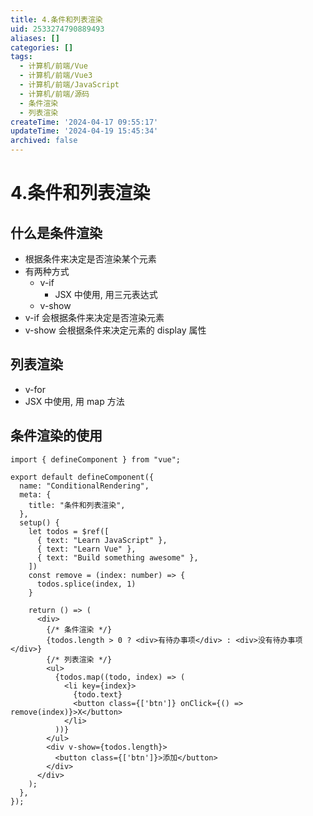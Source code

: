 ```yaml
---
title: 4.条件和列表渲染
uid: 2533274790889493
aliases: []
categories: []
tags:
  - 计算机/前端/Vue
  - 计算机/前端/Vue3
  - 计算机/前端/JavaScript
  - 计算机/前端/源码
  - 条件渲染
  - 列表渲染
createTime: '2024-04-17 09:55:17'
updateTime: '2024-04-19 15:45:34'
archived: false
---
```


# 4.条件和列表渲染

## 什么是条件渲染

- 根据条件来决定是否渲染某个元素
- 有两种方式
  - v-if
    - JSX 中使用, 用三元表达式
  - v-show
- v-if 会根据条件来决定是否渲染元素
- v-show 会根据条件来决定元素的 display 属性

## 列表渲染

- v-for
- JSX 中使用, 用 map 方法

## 条件渲染的使用

```tsx
import { defineComponent } from "vue";

export default defineComponent({
  name: "ConditionalRendering",
  meta: {
    title: "条件和列表渲染",
  },
  setup() {
    let todos = $ref([
      { text: "Learn JavaScript" },
      { text: "Learn Vue" },
      { text: "Build something awesome" },
    ])
    const remove = (index: number) => {
      todos.splice(index, 1)
    }

    return () => (
      <div>
        {/* 条件渲染 */}
        {todos.length > 0 ? <div>有待办事项</div> : <div>没有待办事项</div>}
        {/* 列表渲染 */}
        <ul>
          {todos.map((todo, index) => (
            <li key={index}>
              {todo.text}
              <button class={['btn']} onClick={() => remove(index)}>X</button>
            </li>
          ))}
        </ul>
        <div v-show={todos.length}>
          <button class={['btn']}>添加</button>
        </div>
      </div>
    );
  },
});

```
